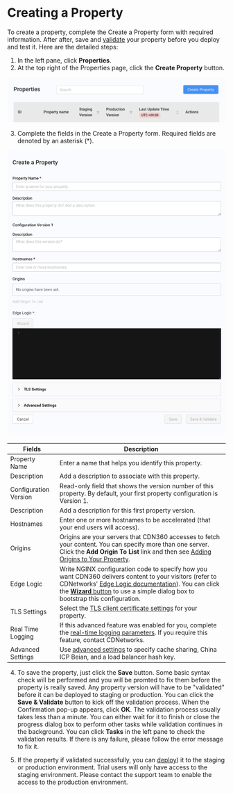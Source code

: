 # Creating a Property

To create a property, complete the Create a Property form with required information. After after, save and [validate](</docs/portal/properties/validating-property.md>) your property before you deploy and test it. Here are the detailed steps:

1. In the left pane, click **Properties**.
2. At the top right of the Properties page, click the **Create Property** button. 

![null](</docs/resources/images/Create Property.png>)

3. Complete the fields in the Create a Property form. Required fields are denoted by an asterisk (\*).

<p align=center><img src="/docs/resources/images/Create a Property.png" alt="edit property" width="700"></p>

| **Fields**                | **Description**                                    |
| --------------------------| ---------------------------------------------------|
| Property Name             | Enter a name that helps you identify this property.|
| Description               | Add a description to associate with this property. |
| Configuration Version     | Read-only field that shows the version number of this property. By default, your first property configuration is Version 1. |
| Description               | Add a description for this first property version. |
| Hostnames                 | Enter one or more hostnames to be accelerated (that your end users will access). |
| Origins                   | Origins are your servers that CDN360 accesses to fetch your content. You can specify more than one server. Click the **Add Origin To List** link and then see [Adding Origins to Your Property](</docs/portal/properties/managing-origins.md>).|
| Edge Logic                | Write NGINX configuration code to specify how you want CDN360 delivers content to your visitors (refer to CDNetworks' [Edge Logic documentation](</docs/edge-logic/intro.md>)). You can click the [**Wizard** button](ToBeDone) to use a simple dialog box to bootstrap this configuration.|
| TLS Settings              | Select the [TLS client certificate settings](ToBeDone) for your property.|
| Real Time Logging | If this advanced feature was enabled for you, complete the [real-time logging parameters](ToBeDone). If you require this feature, contact CDNetworks.|
| Advanced Settings         | Use [advanced settings](</docs/portal/properties/advanced-settings.md>) to specify cache sharing, China ICP Beian, and a load balancer hash key.|

4. To save the property, just click the **Save** button. Some basic syntax check will be performed and you will be promted to fix them before the property is really saved. Any property version will have to be "validated" before it can be deployed to staging or production. You can click the <strong>Save & Validate</strong> button to kick off the validation process. When the Confirmation pop-up appears, click <strong>OK</strong>. The validation process usually takes less than a minute. You can either wait for it to finish or close the progress dialog box to perform other tasks while validation continues in the background. You can click <strong>Tasks</strong> in the left pane to check the validation results. If there is any failure, please follow the error message to fix it.

5. If the property if validated successfully, you can [deploy](</docs/portal/properties/deploying-property.md>)) it to the staging or production environment. Trial users will only have access to the staging environment. Please contact the support team to enable the access to the production environment.

